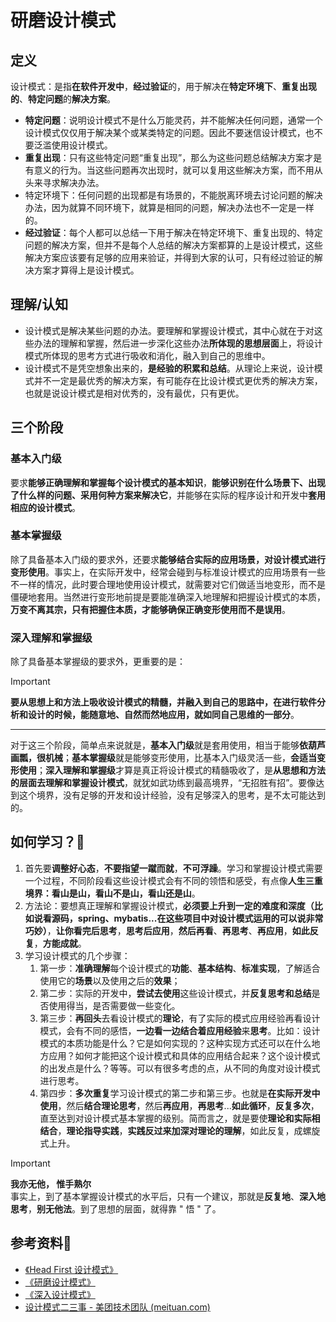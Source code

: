 # 研磨设计模式

## 定义

设计模式：是指**在软件开发中**，**经过验证**的，用于解决在**特定环境下**、**重复出现的**、**特定问题**的**解决方案**。

- **特定问题**：说明设计模式不是什么万能灵药，并不能解决任何问题，通常一个设计模式仅仅用于解决某个或某类特定的问题。因此不要迷信设计模式，也不要泛滥使用设计模式。
- **重复出现**：只有这些特定问题“重复出现”，那么为这些问题总结解决方案才是有意义的行为。当这些问题再次出现时，就可以复用这些解决方案，而不用从头来寻求解决办法。
- 特定环境下：任何问题的出现都是有场景的，不能脱离环境去讨论问题的解决办法，因为就算不同环境下，就算是相同的问题，解决办法也不一定是一样的。
- **经过验证**：每个人都可以总结一下用于解决在特定环境下、重复出现的、特定问题的解决方案，但并不是每个人总结的解决方案都算的上是设计模式，这些解决方案应该要有足够的应用来验证，并得到大家的认可，只有经过验证的解决方案才算得上是设计模式。

## 理解/认知

- 设计模式是解决某些问题的办法。要理解和掌握设计模式，其中心就在于对这些办法的理解和掌握，然后进一步深化这些办法**所体现的思想层面**上，将设计模式所体现的思考方式进行吸收和消化，融入到自己的思维中。
- 设计模式不是凭空想象出来的，**是经验的积累和总结**。从理论上来说，设计模式并不一定是最优秀的解决方案，有可能存在比设计模式更优秀的解决方案，也就是说设计模式是相对优秀的，没有最优，只有更优。

## 三个阶段

### 基本入门级

要求**能够正确理解和掌握每个设计模式的基本知识**，**能够识别在什么场景下、出现了什么样的问题、采用何种方案来解决它**，并能够在实际的程序设计和开发中**套用相应的设计模式**。

### 基本掌握级

除了具备基本入门级的要求外，还要求**能够结合实际的应用场景，对设计模式进行变形使用**。事实上，在实际开发中，经常会碰到与标准设计模式的应用场景有一些不一样的情况，此时要合理地使用设计模式，就需要对它们做适当地变形，而不是僵硬地套用。当然进行变形地前提是要能准确深入地理解和把握设计模式的本质，**万变不离其宗，只有把握住本质，才能够确保正确变形使用而不是误用**。

### 深入理解和掌握级

除了具备基本掌握级的要求外，更重要的是：

> [!important]
> **要从思想上和方法上吸收设计模式的精髓，并融入到自己的思路中，在进行软件分析和设计的时候，能随意地、自然而然地应用，就如同自己思维的一部分**。

---

对于这三个阶段，简单点来说就是，**基本入门级**就是套用使用，相当于能够**依葫芦画瓢，很机械**；**基本掌握级**就是能够变形使用，比基本入门级灵活一些，**会适当变形使用**；**深入理解和掌握级**才算是真正将设计模式的精髓吸收了，是**从思想和方法的层面去理解和掌握设计模式**，就犹如武功练到最高境界，“无招胜有招”。要像达到这个境界，没有足够的开发和设计经验，没有足够深入的思考，是不太可能达到的。

## 如何学习？🚀

1. 首先要**调整好心态**，**不要指望一蹴而就**，**不可浮躁**。学习和掌握设计模式需要一个过程，不同阶段看这些设计模式会有不同的领悟和感受，有点像**人生三重境界：看山是山，看山不是山，看山还是山**。
2. 方法论：要想真正理解和掌握设计模式，**必须要上升到一定的难度和深度（比如说看源码，spring、mybatis...在这些项目中对设计模式运用的可以说非常巧妙）**，**让你看完后思考**，**思考后应用**，**然后再看**、**再思考**、**再应用**，**如此反复**，**方能成就**。
3. 学习设计模式的几个步骤：
   1. 第一步：**准确理解**每个设计模式的**功能**、**基本结构**、**标准实现**，了解适合使用它的**场景**以及使用之后的**效果**；
   2. 第二步：实际的开发中，**尝试去使用**这些设计模式，并**反复思考和总结**是否使用得当，是否需要做一些变化。
   3. 第三步：**再回头**去看设计模式的**理论**，有了实际的模式应用经验再看设计模式，会有不同的感悟，**一边看一边结合着应用经验**来**思考**。比如：设计模式的本质功能是什么？它是如何实现的？这种实现方式还可以在什么地方应用？如何才能把这个设计模式和具体的应用结合起来？这个设计模式的出发点是什么？等等。可以有很多考虑的点，从不同的角度对设计模式进行思考。
   4. 第四步：**多次重复**学习设计模式的第二步和第三步。也就是**在实际开发中使用**，然后**结合理论思考**，然后**再应用**，**再思考**...**如此循环**，**反复多次**，直至达到对设计模式基本掌握的级别。简而言之，就是要使**理论和实际相结合**，**理论指导实践**，**实践反过来加深对理论的理解**，如此反复，成螺旋式上升。


> [!important]
>
> **我亦无他， 惟手熟尔**<br />事实上，到了基本掌握设计模式的水平后，只有一个建议，那就是**反复地**、**深入地思考**，**别无他法**。到了思想的层面，就得靠 " 悟 " 了。

## 参考资料🎁

- [《Head First 设计模式》](https://book.douban.com/subject/2243615/)
- [《研磨设计模式》](https://book.douban.com/subject/5343318/)
- [《深入设计模式》](https://refactoringguru.cn/)
- [设计模式二三事 - 美团技术团队 (meituan.com)](https://tech.meituan.com/2022/03/10/interesting-talk-about-design-patterns.html)

